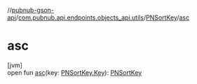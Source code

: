 //[pubnub-gson-api](../../../index.md)/[com.pubnub.api.endpoints.objects_api.utils](../index.md)/[PNSortKey](index.md)/[asc](asc.md)

# asc

[jvm]\
open fun [asc](asc.md)(key: [PNSortKey.Key](-key/index.md)): [PNSortKey](index.md)
